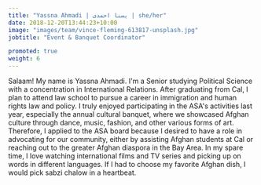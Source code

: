 ```yaml
---
title: "Yassna Ahmadi | یسنا احمدی | she/her"
date: 2018-12-20T13:44:23+10:00
image: "images/team/vince-fleming-613817-unsplash.jpg"
jobtitle: "Event & Banquet Coordinator"

promoted: true
weight: 6
---
```


Salaam! My name is Yassna Ahmadi. I'm a Senior studying Political Science with a concentration in International Relations. After graduating from Cal, I plan to attend law school to pursue a career in immigration and human rights law and policy. I truly enjoyed participating in the ASA's activities last year, especially the annual cultural banquet, where we showcased Afghan culture through dance, music, fashion, and other various forms of art. Therefore, I applied to the ASA board because I desired to have a role in advocating for our community, either by assisting Afghan students at Cal or reaching out to the greater Afghan diaspora in the Bay Area. In my spare time, I love watching international films and TV series and picking up on words in different languages. If I had to choose my favorite Afghan dish, I would pick sabzi chalow in a heartbeat.
